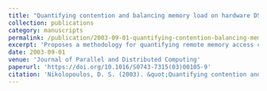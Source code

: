 ```yaml
---
title: "Quantifying contention and balancing memory load on hardware DSM multiprocessors"
collection: publications
category: manuscripts
permalink: /publication/2003-09-01-quantifying-contention-balancing-memory-load
excerpt: 'Proposes a methodology for quantifying remote memory access contention on hardware DSM multiprocessors and presents an algorithm for detecting hot spots and balancing memory load using dynamic page migration.'
date: 2003-09-01
venue: 'Journal of Parallel and Distributed Computing'
paperurl: 'https://doi.org/10.1016/S0743-7315(03)00105-9'
citation: 'Nikolopoulos, D. S. (2003). &quot;Quantifying contention and balancing memory load on hardware DSM multiprocessors.&quot; <i>Journal of Parallel and Distributed Computing</i>, 63(9), 866-886. https://doi.org/10.1016/S0743-7315(03)00105-9'
---
```

